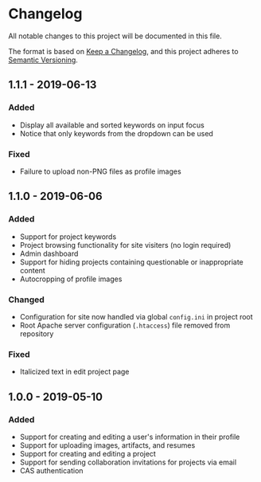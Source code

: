# Changelog
All notable changes to this project will be documented in this file.

The format is based on [Keep a Changelog](https://keepachangelog.com/en/1.0.0/),
and this project adheres to [Semantic Versioning](https://semver.org/spec/v2.0.0.html).

## 1.1.1 - 2019-06-13
### Added
- Display all available and sorted keywords on input focus
- Notice that only keywords from the dropdown can be used

### Fixed
- Failure to upload non-PNG files as profile images

## 1.1.0 - 2019-06-06
### Added
- Support for project keywords
- Project browsing functionality for site visiters (no login required)
- Admin dashboard
- Support for hiding projects containing questionable or inappropriate content
- Autocropping of profile images

### Changed
- Configuration for site now handled via global `config.ini` in project root
- Root Apache server configuration (`.htaccess`) file removed from repository

### Fixed
- Italicized text in edit project page

## 1.0.0 - 2019-05-10
### Added
- Support for creating and editing a user's information in their profile
- Support for uploading images, artifacts, and resumes
- Support for creating and editing a project
- Support for sending collaboration invitations for projects via email
- CAS authentication